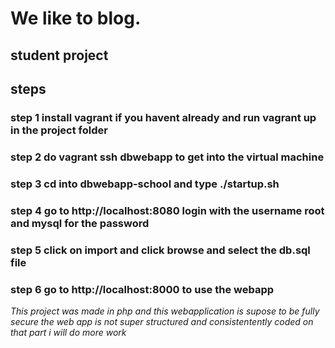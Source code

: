 # We like to blog.
## student project
## steps

### step 1 install vagrant if you havent already and run vagrant up in the project folder
### step 2 do vagrant ssh dbwebapp to get into the virtual machine
### step 3 cd into dbwebapp-school and type ./startup.sh
### step 4 go to http://localhost:8080 login with the username root and mysql for the password
### step 5 click on import and click browse and select the db.sql file
### step 6 go to http://localhost:8000 to use the webapp


*This project was made in php and this webapplication is supose to be fully secure the web app is not super structured and consistentently coded on that part i will do more work*

